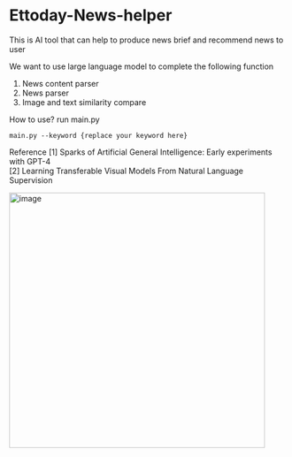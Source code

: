# Ettoday-News-helper
This is AI tool that can help to produce news brief and recommend news to user

We want to use large language model to complete the following function
1. News content parser
2. News parser
3. Image and text similarity compare

How to use?
run main.py 
````
main.py --keyword {replace your keyword here}
````

Reference
[1] Sparks of Artificial General Intelligence: Early experiments with GPT-4    
[2] Learning Transferable Visual Models From Natural Language Supervision

<img width="462" alt="image" src="https://github.com/Maisiechiu/Ettoday-News-helper/assets/56269497/ce7884d9-c0bf-4a22-9ed3-70a7e8089449">
